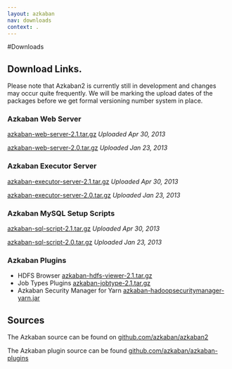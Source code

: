 ```yaml
---
layout: azkaban
nav: downloads
context: .
---
```


#Downloads

## Download Links.

Please note that Azkaban2 is currently still in development and changes may occur quite frequently. We will be marking the upload dates of the packages before we get formal versioning number system in place.

### Azkaban Web Server
[azkaban-web-server-2.1.tar.gz](https://s3.amazonaws.com/azkaban2/azkaban2/2.1/azkaban-web-server-2.1.tar.gz) _Uploaded  Apr 30, 2013_

[azkaban-web-server-2.0.tar.gz](https://s3.amazonaws.com/azkaban2/azkaban2/2.0/azkaban-web-server-2.0.tar.gz) _Uploaded Jan 23, 2013_

### Azkaban Executor Server
[azkaban-executor-server-2.1.tar.gz](https://s3.amazonaws.com/azkaban2/azkaban2/2.1/azkaban-executor-server-2.1.tar.gz) _Uploaded Apr 30, 2013_

[azkaban-executor-server-2.0.tar.gz](https://s3.amazonaws.com/azkaban2/azkaban2/2.0/azkaban-executor-server-2.0.tar.gz) _Uploaded Jan 23, 2013_

### Azkaban MySQL Setup Scripts
[azkaban-sql-script-2.1.tar.gz](https://s3.amazonaws.com/azkaban2/azkaban2/2.1/azkaban-sql-script-2.1.tar.gz) _Uploaded Apr 30, 2013_

[azkaban-sql-script-2.0.tar.gz](https://s3.amazonaws.com/azkaban2/azkaban2/2.0/azkaban-sql-script-2.0.tar.gz) _Uploaded Jan 23, 2013_

### Azkaban Plugins
* HDFS Browser [azkaban-hdfs-viewer-2.1.tar.gz](https://s3.amazonaws.com/azkaban2/azkaban-plugins/azkaban-hdfs-viewer-2.1.tar.gz)
* Job Types Plugins [azkaban-jobtype-2.1.tar.gz](https://s3.amazonaws.com/azkaban2/azkaban-plugins/azkaban-jobtype-2.1.tar.gz)
* Azkaban Security Manager for Yarn [azkaban-hadoopsecuritymanager-yarn.jar](https://s3.amazonaws.com/azkaban2/azkaban-plugins/azkaban-hadoopsecuritymanager-yarn-2.1.jar)

## Sources
The Azkaban source can be found on [github.com/azkaban/azkaban2](https://github.com/azkaban/azkaban2)

The Azkaban plugin source can be found [github.com/azkaban/azkaban-plugins](https://github.com/azkaban/azkaban-plugins)